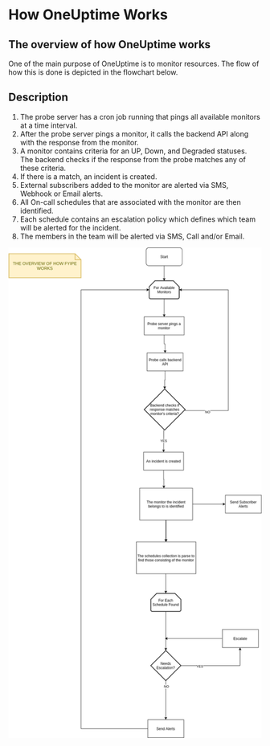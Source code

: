 # How OneUptime Works

## The overview of how OneUptime works

One of the main purpose of OneUptime is to monitor resources. The flow of how this is done is depicted in the flowchart below.

## Description

1. The probe server has a cron job running that pings all available monitors at a time interval.
2. After the probe server pings a monitor, it calls the backend API along with the response from the monitor.
3. A monitor contains criteria for an UP, Down, and Degraded statuses. The backend checks if the response from the probe matches any of these criteria.
4. If there is a match, an incident is created.
5. External subscribers added to the monitor are alerted via SMS, Webhook or Email alerts.
6. All On-call schedules that are associated with the monitor are then identified.
7. Each schedule contains an escalation policy which defines which team will be alerted for the incident.
8. The members in the team will be alerted via SMS, Call and/or Email.

![](./how-fyipe-works-flowchart.png)
